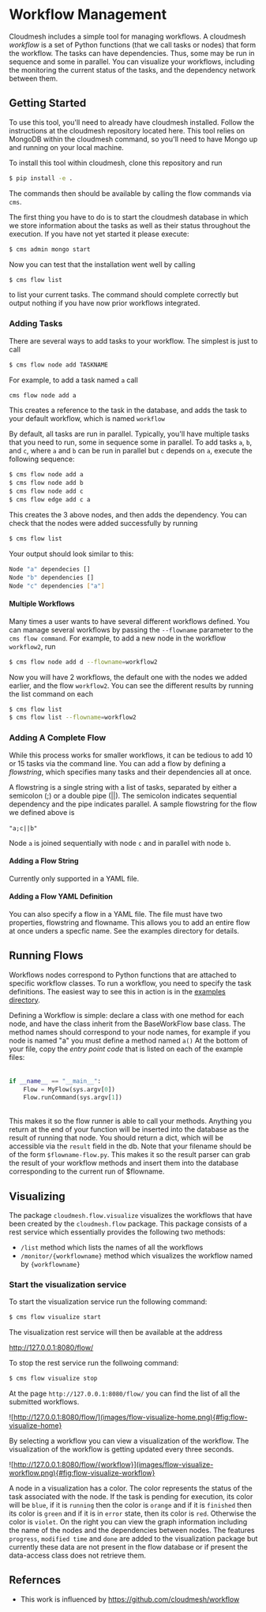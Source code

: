 # Workflow Management

Cloudmesh includes a simple tool for managing workflows. A cloudmesh
*workflow* is a set of Python functions (that we call tasks or nodes)
that form the workflow. The tasks can have dependencies.  Thus, some
may be run in sequence and some in parallel. You can visualize your
workflows, including the monitoring the current status of the tasks,
and the dependency network between them.

## Getting Started

To use this tool, you'll need to already have cloudmesh
installed. Follow the instructions at the cloudmesh repository located
here. This tool relies on MongoDB within the cloudmesh command, so
you'll need to have Mongo up and running on your local machine.

To install this tool within cloudmesh, clone this repository and run 

```bash
$ pip install -e .
```


The commands then should be available by calling the flow commands via
`cms`. 

The first thing you have to do is to start the cloudmesh database in
which we store information about the tasks as well as their status
throughout the execution. If you have not yet started it please
execute:

```bash
$ cms admin mongo start
```


Now you can test that the installation went well by calling

```bash
$ cms flow list
```

to list your current tasks. The command should complete correctly but
output nothing if you have now prior workflows integrated.



### Adding Tasks

There are several ways to add tasks to your workflow. The simplest is
just to call 

```bash
$ cms flow node add TASKNAME
```

For example, to add a task named `a` call

```bash
cms flow node add a
```

This creates a reference to the task
in the database, and adds the task to your default workflow, which is
named `workflow`

By default, all tasks are run in parallel. Typically, you'll have
multiple tasks that you need to run, some in sequence some in
parallel. To add tasks `a`, `b`, and `c`, where `a` and `b` can be run
in parallel but `c` depends on `a`, execute the following sequence:

```bash
$ cms flow node add a
$ cms flow node add b
$ cms flow node add c
$ cms flow edge add c a
```

This creates the 3 above nodes, and then adds the dependency. You can
check that the nodes were added successfully by running

```bash
$ cms flow list
```
Your output should look similar to this:

```bash
Node "a" dependecies []
Node "b" dependencies []
Node "c" dependencies ["a"]

```

#### Multiple Workflows

Many times a user wants to have several different workflows
defined. You can manage several workflows by passing the `--flowname`
parameter to the `cms flow command`. For example, to add a new node in
the workflow `workflow2`, run

```bash
$ cms flow node add d --flowname=workflow2
```


Now you will have 2 workflows, the default one with the nodes we added
earlier, and the flow `workflow2`. You can see the different results
by running the list command on each

```bash
$ cms flow list
$ cms flow list --flowname=workflow2
```

### Adding A Complete Flow

While this process works for smaller workflows, it can be tedious to
add 10 or 15 tasks via the command line. You can add a flow by
defining a *flowstring*, which specifies many tasks and their
dependencies all at once.

A flowstring is a single string with a list of tasks, separated by
either a semicolon (;) or a double pipe (||). The semicolon indicates
sequential dependency and the pipe indicates parallel. A sample
flowstring for the flow we defined above is

`"a;c||b"`

Node `a` is joined sequentially with node `c` and in parallel with
node `b`.

#### Adding a Flow String

Currently only supported in a YAML file.

#### Adding a Flow YAML Definition

You can also specify a flow in a YAML file. The file must have two
properties, flowstring and flowname. This allows you to add an entire
flow at once unders a specfic name. See the examples directory for
details.

## Running Flows

Workflows nodes correspond to Python functions that are attached to
specific workflow classes. To run a workflow, you need to specify the
task definitions. The easiest way to see this in action is in the
[examples directory](https://github.com/cloudmesh/cloudmesh-flow/tree/master/cloudmesh/flow/example).

Defining a Workflow is simple: declare a class with one method for
each node, and have the class inherit from the BaseWorkFlow base
class. The method names should correspond to your node names, for
example if you node is named "a" you must define a method named `a()`
At the bottom of your file, copy the _entry point code_ that is listed
on each of the example files:

```python

if __name__ == "__main__":
    Flow = MyFlow(sys.argv[0])
    Flow.runCommand(sys.argv[1])
    
```

This makes it so the flow runner is able to call your
methods. Anything you return at the end of your function will be
inserted into the database as the result of running that node. You
should return a dict, which will be accessible via the `result` field
in the db. Note that your filename should be of the form
`$flowname-flow.py`. This makes it so the result parser can grab the
result of your workflow methods and insert them into the database
corresponding to the current run of $flowname.

## Visualizing

The package `cloudmesh.flow.visualize` visualizes the workflows that
have been created by the `cloudmesh.flow` package.  This package
consists of a rest service which essentially provides the following
two methods:

* `/list` method which lists the names of all the workflows
* `/monitor/{workflowname}` method which visualizes the workflow named
  by `{workflowname}`

### Start the visualization service

To start the visualization service run the following command:

```bash
$ cms flow visualize start
```
The visualization rest service will then be available at the address 

http://127.0.0.1:8080/flow/

To stop the rest service run the follwoing command:

```bash
$ cms flow visualize stop
```

At the page `http://127.0.0.1:8080/flow/` you can find the list of all
the submitted workflows.

![http://127.0.0.1:8080/flow/](images/flow-visualize-home.png){#fig:flow-visualize-home}

By selecting a workflow you can view a visualization of the
workflow. The visualization of the workflow is getting updated every
three seconds.

![http://127.0.0.1:8080/flow/{workflow}](images/flow-visualize-workflow.png){#fig:flow-visualize-workflow}

A node in a visualization has a color. The color represents the status
of the task associated with the node. If the task is pending for
execution, its color will be `blue`, if it is `running` then the color
is `orange` and if it is `finished` then its color is `green` and if
it is in `error` state, then its color is `red`. Otherwise the color
is `violet`. On the right you can view the graph information including
the name of the nodes and the dependencies between nodes. The features
`progress`, `modified time` and `done` are added to the visualization
package but currently these data are not present in the flow database
or if present the data-access class does not retrieve them.




## Refernces

* This work is influenced by <https://github.com/cloudmesh/workflow>
